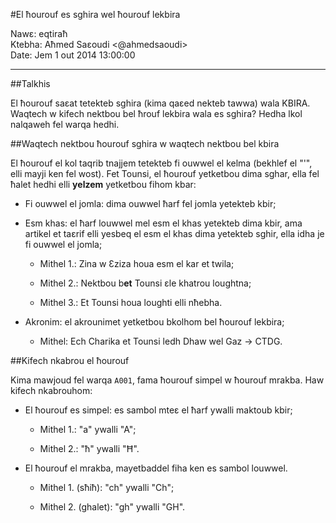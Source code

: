 #El ħourouf es sghira wel ħourouf lekbira

Nawɛ:	eqtiraħ  
Ktebha: Aħmed Saɛoudi <@ahmedsaoudi>  
Date: 	Jem 1 out 2014 13:00:00

---

##Talkhis

El ħourouf saɛat tetekteb sghira (kima qaɛed nekteb tawwa) wala KBIRA. Waqtech w kifech nektbou bel ħrouf lekbira wala es sghira? Hedha lkol nalqaweh fel warqa hedhi.

##Waqtech nektbou ħourouf sghira w waqtech nektbou bel kbira

El ħourouf el kol taqrib tnajjem tetekteb fi ouwwel el kelma (bekhlef el "'", elli mayji ken fel wost). Fet Tounsi, el ħourouf yetketbou dima sghar, ella fel ħalet hedhi elli **yelzem** yetketbou fihom kbar:

- Fi ouwwel el jomla: dima ouwwel ħarf fel jomla yetekteb kbir;

- Esm khas: el ħarf louwwel mel esm el khas yetekteb dima kbir, ama artikel et taɛrif elli yesbeq el esm el khas dima yetekteb sghir, ella idha je fi ouwwel el jomla; 
  	
	- Mithel 1.: Zina w Ɛziza houa esm el kar et twila;
	
	- Mithel 2.: Nektbou b**et** Tounsi ɛle khatrou loughtna;
  	
	- Mithel 3.: Et Tounsi houa loughti elli nħebha.
  	
- Akronim: el akrounimet yetketbou bkolhom bel ħourouf lekbira;
	
	- Mithel: Ech Charika et Tounsi ledh Dhaw wel Gaz -> CTDG.

##Kifech nkabrou el ħourouf

Kima mawjoud fel warqa `A001`, fama ħourouf simpel w ħourouf mrakba. Haw kifech nkabrouhom: 

- El ħourouf es simpel: es sambol mteɛ el ħarf ywalli maktoub kbir;
	
	- Mithel 1.: "a" ywalli "A";

	- Mithel 2.: "ħ" ywalli "Ħ".

- El ħourouf el mrakba, mayetbaddel fiha ken es sambol louwwel.

	- Mithel 1. (sħiħ): "ch" ywalli "Ch";

	- Mithel 2. (ghalet): "gh" ywalli "GH".


